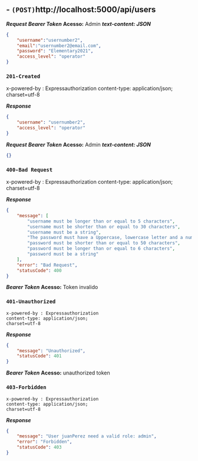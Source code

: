 ## - `(POST)`http://localhost:5000/api/users

***Request***
***Bearer Token***
**Acesso:** Admin
***text-content: JSON***
```json
{    
    "username":"usernumber2",
    "email":"usernumber2@email.com",
    "password": "Elementary2021",
    "access_level": "operator"
}
```
### `201-Created`
x-powered-by : Expressauthorization
content-type: application/json; 
charset=utf-8

***Response***
```json
{
    "username": "usernumber2",
    "access_level": "operator"
}
```

***Request***
***Bearer Token***
**Acesso:** Admin
***text-content: JSON***
```json
{}
```

### `400-Bad Request`

x-powered-by : Expressauthorization
content-type: application/json; 
charset=utf-8

***Response***
```json
{
    "message": [
        "username must be longer than or equal to 5 characters",
        "username must be shorter than or equal to 30 characters",
        "username must be a string",
        "The password must have a Uppercase, lowercase letter and a number",
        "password must be shorter than or equal to 50 characters",
        "password must be longer than or equal to 6 characters",
        "password must be a string"
    ],
    "error": "Bad Request",
    "statusCode": 400
}
```

***Bearer Token***
**Acesso:** Token invalido

### `401-Unauthorized`
```
x-powered-by : Expressauthorization
content-type: application/json; 
charset=utf-8
```

***Response***
```json
{
    "message": "Unauthorized",
    "statusCode": 401
}
```

***Bearer Token***
**Acesso:** unauthorized token

### `403-Forbidden`
```
x-powered-by : Expressauthorization
content-type: application/json; 
charset=utf-8
```

***Response***
```json
{
    "message": "User juanPerez need a valid role: admin",
    "error": "Forbidden",
    "statusCode": 403
}
```